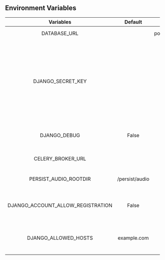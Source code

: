 ## Environment Variables

| Variables | Default | Example | Description |
| :--------------------------: | :-----------------------: | :------------: |:--------------------------------------------: |
| DATABASE_URL | | postgres://user:password@localhost:5432/verbacap | Full Database URL |
| DJANGO_SECRET_KEY | | AAAaaaA51ag9A | A secret key for a particular Django installation. This is used to provide cryptographic signing, and should be set to a unique, unpredictable value. |
| DJANGO_DEBUG | False | True | A boolean that turns on/off debug mode. |
| CELERY_BROKER_URL | | redis://verbacap-redis:6379/0 | Redis URL for store a celery data |
| PERSIST_AUDIO_ROOTDIR | /persist/audio | /persist/audio | Persist Path to store the audio files |
| DJANGO_ACCOUNT_ALLOW_REGISTRATION | False | False | A boolean that turns on/off the user registration. |
| DJANGO_ALLOWED_HOSTS | example.com | example.com | Django Allowed Hosts separated by comma |